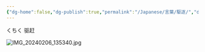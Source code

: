 ```yaml
---
{"dg-home":false,"dg-publish":true,"permalink":"/Japanese/言葉/駆逐/","dgPassFrontmatter":true}
---
```



くちく
驱赶

![IMG_20240206_135340.jpg](/img/user/998%20resources/%E7%99%BD%E7%86%8A%E3%82%AB%E3%83%95%E3%82%A7/IMG_20240206_135340.jpg)